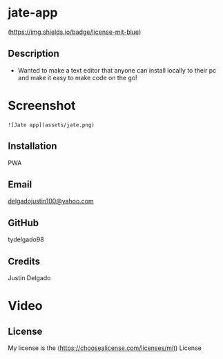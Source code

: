 # jate-app
  (https://img.shields.io/badge/license-mit-blue)

  ## Description
  
  - Wanted to make a text editor that anyone can install locally to their pc and make it easy to make code on the go!

  # Screenshot

    ![Jate app](assets/jate.png)

  
  ## Installation
  
  PWA
  

  ## Email

  delgadojustin100@yahoo.com
  

  ## GitHub

  tydelgado98
  
  ## Credits
  
  Justin Delgado

  # Video
  <!-- [![video recording](videos/teamgen.png)](videos/Team%20Generator.webm) -->



  
  ## License
  
  My license is the (https://choosealicense.com/licenses/mit) License